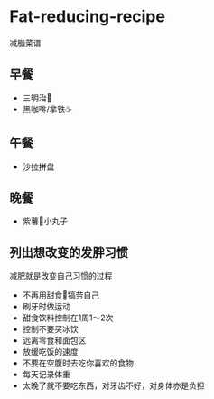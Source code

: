 # Fat-reducing-recipe
减脂菜谱

## 早餐

- 三明治🥪
- 黑咖啡/拿铁☕️

## 午餐

- 沙拉拼盘

## 晚餐

- 紫薯🍠小丸子

## 列出想改变的发胖习惯

减肥就是改变自己习惯的过程

- 不再用甜食🍰犒劳自己
- 刷牙时做运动
- 甜食饮料控制在1周1～2次
- 控制不要买冰饮
- 远离零食和面包区
- 放缓吃饭的速度
- 不要在空腹时去吃你喜欢的食物
- 每天记录体重
- 太晚了就不要吃东西，对牙齿不好，对身体亦是负担
